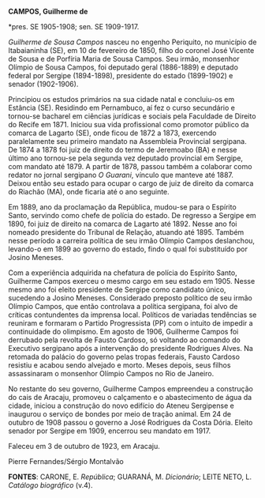 **CAMPOS, Guilherme de**

\*pres. SE 1905-1908; sen. SE 1909-1917.

*Guilherme de Sousa Campos* nasceu no engenho Periquito, no município de
Itabaianinha (SE), em 10 de fevereiro de 1850, filho do coronel José
Vicente de Sousa e de Porfíria Maria de Sousa Campos. Seu irmão,
monsenhor Olímpio de Sousa Campos, foi deputado geral (1886-1889) e
deputado federal por Sergipe (1894-1898), presidente do estado
(1899-1902) e senador (1902-1906).

Principiou os estudos primários na sua cidade natal e concluiu-os em
Estância (SE). Residindo em Pernambuco, aí fez o curso secundário e
tornou-se bacharel em ciências jurídicas e sociais pela Faculdade de
Direito do Recife em 1871. Iniciou sua vida profissional como promotor
público da comarca de Lagarto (SE), onde ficou de 1872 a 1873, exercendo
paralelamente seu primeiro mandato na Assembleia Provincial sergipana.
De 1874 a 1878 foi juiz de direito do termo de Jeremoabo (BA) e nesse
último ano tornou-se pela segunda vez deputado provincial em Sergipe,
com mandato até 1879. A partir de 1878, passou também a colaborar como
redator no jornal sergipano *O Guarani*, vínculo que manteve até 1887.
Deixou então seu estado para ocupar o cargo de juiz de direito da
comarca do Riachão (MA), onde ficaria até o ano seguinte.

Em 1889, ano da proclamação da República, mudou-se para o Espírito
Santo, servindo como chefe de polícia do estado. De regresso a Sergipe
em 1890, foi juiz de direito na comarca de Lagarto até 1892. Nesse ano
foi nomeado presidente do Tribunal de Relação, atuando até 1895. Também
nesse período a carreira política de seu irmão Olímpio Campos
deslanchou, levando-o em 1899 ao governo do estado, findo o qual foi
substituído por Josino Meneses.

Com a experiência adquirida na chefatura de polícia do Espírito Santo,
Guilherme Campos exerceu o mesmo cargo em seu estado em 1905. Nesse
mesmo ano foi eleito presidente de Sergipe como candidato único,
sucedendo a Josino Meneses. Considerado preposto político de seu irmão
Olímpio Campos, que então controlava a política sergipana, foi alvo de
críticas contundentes da imprensa local. Políticos de variadas
tendências se reuniram e formaram o Partido Progressista (PP) com o
intuito de impedir a continuidade do olimpismo. Em agosto de 1906,
Guilherme Campos foi derrubado pela revolta de Fausto Cardoso, só
voltando ao comando do Executivo sergipano após a intervenção do
presidente Rodrigues Alves. Na retomada do palácio do governo pelas
tropas federais, Fausto Cardoso resistiu e acabou sendo alvejado e
morto. Meses depois, seus filhos assassinaram o monsenhor Olímpio Campos
no Rio de Janeiro.

No restante do seu governo, Guilherme Campos empreendeu a construção do
cais de Aracaju, promoveu o calçamento e o abastecimento de água da
cidade, iniciou a construção do novo edifício do Ateneu Sergipense e
inaugurou o serviço de bondes por meio de tração animal. Em 24 de
outubro de 1908 passou o governo a José Rodrigues da Costa Dória. Eleito
senador por Sergipe em 1909, encerrou seu mandato em 1917.

Faleceu em 3 de outubro de 1923, em Aracaju.

Pierre Fernandes/Sérgio Montalvão

**FONTES**: CARONE, E. *República*; GUARANÁ, M. *Dicionário*; LEITE
NETO, L. *Catálogo biográfico* (v.4).
